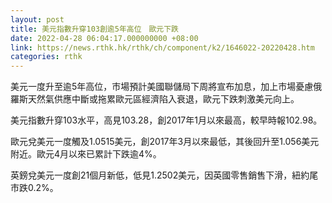 ```yaml
---
layout: post
title: 美元指數升穿103創逾5年高位　歐元下跌
date: 2022-04-28 06:04:17.000000000 +08:00
link: https://news.rthk.hk/rthk/ch/component/k2/1646022-20220428.htm
categories: rthk
---
```


美元一度升至逾5年高位，市場預計美國聯儲局下周將宣布加息，加上市場憂慮俄羅斯天然氣供應中斷或拖累歐元區經濟陷入衰退，歐元下跌刺激美元向上。

美元指數升穿103水平，高見103.28，創2017年1月以來最高，較早時報102.98。

歐元兌美元一度觸及1.0515美元，創2017年3月以來最低，其後回升至1.056美元附近。歐元4月以來已累計下跌逾4%。

英鎊兌美元一度創21個月新低，低見1.2502美元，因英國零售銷售下滑，紐約尾市跌0.2%。

